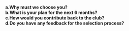 **a.Why must we choose you?**<br />
**b.What is your plan for the next 6 months?**<br />
**c.How would you contribute back to the club?**<br /> 
**d.Do you have any feedback for the selection process?**<br />
